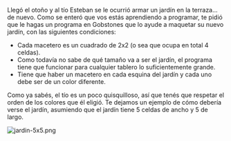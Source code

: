 Llegó el otoño y al tío Esteban se le ocurrió armar un jardín en la terraza... de nuevo. Como se enteró que vos estás aprendiendo a programar, te pidió que le hagas un programa en Gobstones que lo ayude a maquetar su nuevo jardín, con las siguientes condiciones:

- Cada macetero es un cuadrado de 2x2 (o sea que ocupa en total 4 celdas).
- Como todavía no sabe de qué tamaño va a ser el jardín, el programa tiene que funcionar para cualquier tablero lo suficientemente grande.
- Tiene que haber un macetero en cada esquina del jardín y cada uno debe ser de un color diferente.

Como ya sabés, el tío es un poco quisquilloso, así que tenés que respetar el orden de los colores que él eligió. Te dejamos un ejemplo de cómo debería verse el jardín, asumiendo que el jardín tiene 5 celdas de ancho y 5 de largo.

![jardin-5x5.png](https://raw.githubusercontent.com/sagrado-corazon-alcal/mumuki-guia-fundamentos-practica-procedimientos/master/images/jardin-5x5.png)

